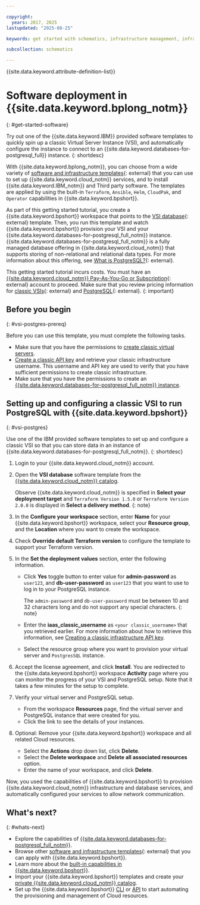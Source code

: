 ```yaml
---

copyright:
  years: 2017, 2025
lastupdated: "2025-08-25"

keywords: get started with schematics, infrastructure management, infrastructure as code, iac, schematics cloud environment, schematics infrastructure, schematics terraform, terraform provider

subcollection: schematics

---
```


{{site.data.keyword.attribute-definition-list}}

# Software deployment in {{site.data.keyword.bplong_notm}}
{: #get-started-software}

Try out one of the {{site.data.keyword.IBM}} provided software templates to quickly spin up a classic Virtual Server Instance (VSI), and automatically configure the instance to connect to an {{site.data.keyword.databases-for-postgresql_full}} instance.
{: shortdesc}

With {{site.data.keyword.bplong_notm}}, you can choose from a wide variety of [software and infrastructure templates](https://cloud.ibm.com/catalog#software){: external} that you can use to set up {{site.data.keyword.cloud_notm}} services, and to install {{site.data.keyword.IBM_notm}} and Third party software. The templates are applied by using the built-in `Terraform`, `Ansible`, `Helm`, `CloudPak`, and `Operator` capabilities in {{site.data.keyword.bpshort}}.

As part of this getting started tutorial, you create a {{site.data.keyword.bpshort}} workspace that points to the [VSI database](https://cloud.ibm.com/catalog#about){: external} template. Then, you run this template and watch {{site.data.keyword.bpshort}} provision your VSI and your {{site.data.keyword.databases-for-postgresql_full_notm}} instance. {{site.data.keyword.databases-for-postgresql_full_notm}} is a fully managed database offering in {{site.data.keyword.cloud_notm}} that supports storing of non-relational and relational data types. For more information about this offering, see [What is PostgreSQL?](https://www.ibm.com/products/databases-for-postgresql){: external}.

This getting started tutorial incurs costs. You must have an [{{site.data.keyword.cloud_notm}} Pay-As-You-Go or Subscription](https://cloud.ibm.com/registration){: external} account to proceed. Make sure that you review pricing information for [classic VSIs](https://cloud.ibm.com/gen1/infrastructure/provision/vs){: external} and [PostgreSQL](https://cloud.ibm.com/databases/databases-for-postgresql/create){: external}.
{: important}

## Before you begin
{: #vsi-postgres-prereq}

Before you can use this template, you must complete the following tasks.

- Make sure that you have the permissions to [create classic virtual servers](/docs/virtual-servers?topic=virtual-servers-managing-device-access).
- [Create a classic API key](/docs/account?topic=account-classic_keys#create-classic-infrastructure-key) and retrieve your classic infrastructure username. This username and API key are used to verify that you have sufficient permissions to create classic infrastructure.
- Make sure that you have the permissions to create an [{{site.data.keyword.databases-for-postgresql_full_notm}} instance](/docs/databases-for-postgresql?topic=databases-for-postgresql-pgadmin-code-engine-icd-postgresql#pgadmin-code-engine-icd-postgresql-before-start).

## Setting up and configuring a classic VSI to run PostgreSQL with {{site.data.keyword.bpshort}}
{: #vsi-postgres}

Use one of the IBM provided software templates to set up and configure a classic VSI so that you can store data in an instance of {{site.data.keyword.databases-for-postgresql_full_notm}}.
{: shortdesc}

1. Login to your {{site.data.keyword.cloud_notm}} account.
2. Open the **VSI database** software template from the [{{site.data.keyword.cloud_notm}} catalog](https://cloud.ibm.com/catalog).

   Observe {{site.data.keyword.cloud_notm}} is specified in **Select your deployment target** and `Terraform Version 1.5.0` or `Terraform Version 2.0.0` is displayed in **Select a delivery method**.
   {: note}

3. In the **Configure your workspace** section, enter **Name** for your {{site.data.keyword.bpshort}} workspace, select your **Resource group**, and the **Location** where you want to create the workspace.
4. Check **Override default Terraform version** to configure the template to support your Terraform version.
5. In the **Set the deployment values** section, enter the following information.
    - Click **Yes** toggle button to enter value for **admin-password** as `user123`, and **db-user-password** as `user123` that you want to use to log in to your PostgreSQL instance.

      The `admin-password` and `db-user-password` must be between 10 and 32 characters long and do not support any special characters.
      {: note}

    - Enter the **iaas_classic_username** as `<your classic_username>` that you retrieved earlier. For more information about how to retrieve this information, see [Creating a classic infrastructure API key](/docs/account?topic=account-classic_keys#create-classic-infrastructure-key).
    - Select the resource group where you want to provision your virtual server and `PostgresSQL` instance.

6. Accept the license agreement, and click **Install**. You are redirected to the {{site.data.keyword.bpshort}} workspace **Activity** page where you can monitor the progress of your VSI and PostgreSQL setup. Note that it takes a few minutes for the setup to complete.
7. Verify your virtual server and PostgreSQL setup.
    - From the workspace **Resources** page, find the virtual server and PostgreSQL instance that were created for you.
    - Click the link to see the details of your instances.
8. Optional: Remove your {{site.data.keyword.bpshort}} workspace and all related Cloud resources.
    - Select the **Actions** drop down list, click **Delete**.
    - Select the **Delete workspace** and **Delete all associated resources** option.
    - Enter the name of your workspace, and click **Delete**.

Now, you used the capabilities of {{site.data.keyword.bpshort}} to provision {{site.data.keyword.cloud_notm}} infrastructure and database services, and automatically configured your services to allow network communication.

## What's next?
{: #whats-next}

- Explore the capabilities of [{{site.data.keyword.databases-for-postgresql_full_notm}}](/docs/databases-for-postgresql?topic=databases-for-postgresql-getting-started).
- Browse other [software and infrastructure templates](https://cloud.ibm.com/catalog?search=label%3Aterraform#software){: external} that you can apply with {{site.data.keyword.bpshort}}.
- Learn more about the [built-in capabilities in {{site.data.keyword.bpshort}}](/docs/schematics?topic=schematics-learn-about-schematics).
- Import your {{site.data.keyword.bpshort}} templates and create your [private {{site.data.keyword.cloud_notm}} catalog](/docs/account?topic=account-create-private-catalog).
- Set up the {{site.data.keyword.bpshort}} [CLI](/docs/schematics?topic=schematics-setup-cli) or [API](/docs/schematics?topic=schematics-setup-api) to start automating the provisioning and management of Cloud resources.

